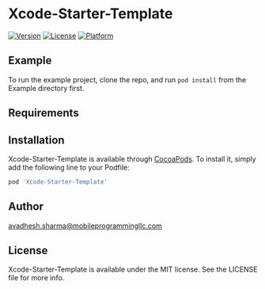 # Xcode-Starter-Template

[![Version](https://img.shields.io/cocoapods/v/Xcode-Starter-Template.svg?style=flat)](https://cocoapods.org/pods/Xcode-Starter-Template)
[![License](https://img.shields.io/cocoapods/l/Xcode-Starter-Template.svg?style=flat)](https://cocoapods.org/pods/Xcode-Starter-Template)
[![Platform](https://img.shields.io/cocoapods/p/Xcode-Starter-Template.svg?style=flat)](https://cocoapods.org/pods/Xcode-Starter-Template)

## Example

To run the example project, clone the repo, and run `pod install` from the Example directory first.

## Requirements

## Installation

Xcode-Starter-Template is available through [CocoaPods](https://cocoapods.org). To install
it, simply add the following line to your Podfile:

```ruby
pod 'Xcode-Starter-Template'
```

## Author

avadhesh.sharma@mobileprogrammingllc.com

## License

Xcode-Starter-Template is available under the MIT license. See the LICENSE file for more info.
